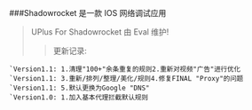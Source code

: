 ###Shadowrocket 是一款 IOS 网络调试应用
>UPlus For Shadowrocket 由 Eval 维护!
>>更新记录:  
```
`Version1.1: 1.清理"100+"余条重复的规则2.重新对视频"广告"进行优化
`Version1.1: 3.重新/排列/整理/美化/规则4.修复FINAL "Proxy"的问题
`Version1.1: 5.默认更换为Google "DNS"
`Version1.0: 1.加入基本代理拦截默认规则
```